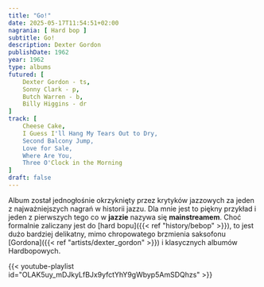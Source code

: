```yaml
---
title: "Go!"
date: 2025-05-17T11:54:51+02:00
nagrania: [ Hard bop ]
subtitle: Go!
description: Dexter Gordon
publishDate: 1962
year: 1962
type: albums
futured: [
    Dexter Gordon - ts,
    Sonny Clark - p,
    Butch Warren - b,
    Billy Higgins - dr
]
track: [
    Cheese Cake,
    I Guess I'll Hang My Tears Out to Dry,
    Second Balcony Jump,
    Love for Sale,
    Where Are You,
    Three O'Clock in the Morning
]
draft: false
---
```

Album został jednogłośnie okrzyknięty przez krytyków jazzowych za jeden z najważniejszych nagrań w historii jazzu.
Dla mnie jest to piękny przykład i jeden z pierwszych tego co w __jazzie__ nazywa się __mainstreamem__. Choć formalnie
zaliczany jest do [hard bopu]({{< ref "history/bebop" >}}), to jest dużo bardziej delikatny, mimo chropowatego brzmienia
saksofonu [Gordona]({{< ref "artists/dexter_gordon" >}}) i klasycznych albumów Hardbopowych.

{{< youtube-playlist id="OLAK5uy_mDJkyLfBJx9yfctYhY9gWbyp5AmSDQhzs" >}}